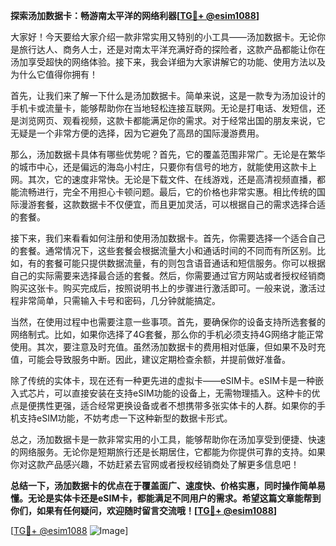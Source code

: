 **探索汤加数据卡：畅游南太平洋的网络利器[[TG💪+ @esim1088](https://t.me/s/esim1088)]**

大家好！今天要给大家介绍一款非常实用又特别的小工具——汤加数据卡。无论你是旅行达人、商务人士，还是对南太平洋充满好奇的探险者，这款产品都能让你在汤加享受超快的网络体验。接下来，我会详细为大家讲解它的功能、使用方法以及为什么它值得你拥有！

首先，让我们来了解一下什么是汤加数据卡。简单来说，这是一款专为汤加设计的手机卡或流量卡，能够帮助你在当地轻松连接互联网。无论是打电话、发短信，还是浏览网页、观看视频，这款卡都能满足你的需求。对于经常出国的朋友来说，它无疑是一个非常方便的选择，因为它避免了高昂的国际漫游费用。

那么，汤加数据卡具体有哪些优势呢？首先，它的覆盖范围非常广。无论是在繁华的城市中心，还是偏远的海岛小村庄，只要你有信号的地方，就能使用这款卡上网。其次，它的速度非常快。无论是下载文件、在线游戏，还是高清视频直播，都能流畅进行，完全不用担心卡顿问题。最后，它的价格也非常实惠。相比传统的国际漫游套餐，这款数据卡不仅便宜，而且更加灵活，可以根据自己的需求选择合适的套餐。

接下来，我们来看看如何注册和使用汤加数据卡。首先，你需要选择一个适合自己的套餐。通常情况下，这些套餐会根据流量大小和通话时间的不同而有所区别。比如，有的套餐可能只提供数据流量，有的则包含语音通话和短信服务。你可以根据自己的实际需要来选择最合适的套餐。然后，你需要通过官方网站或者授权经销商购买这张卡。购买完成后，按照说明书上的步骤进行激活即可。一般来说，激活过程非常简单，只需输入卡号和密码，几分钟就能搞定。

当然，在使用过程中也需要注意一些事项。首先，要确保你的设备支持所选套餐的网络制式。比如，如果你选择了4G套餐，那么你的手机必须支持4G网络才能正常使用。其次，要注意及时充值。虽然汤加数据卡的费用相对低廉，但如果不及时充值，可能会导致服务中断。因此，建议定期检查余额，并提前做好准备。

除了传统的实体卡，现在还有一种更先进的虚拟卡——eSIM卡。eSIM卡是一种嵌入式芯片，可以直接安装在支持eSIM功能的设备上，无需物理插入。这种卡的优点是便携性更强，适合经常更换设备或者不想携带多张实体卡的人群。如果你的手机支持eSIM功能，不妨考虑一下这种新型的数据卡形式。

总之，汤加数据卡是一款非常实用的小工具，能够帮助你在汤加享受到便捷、快速的网络服务。无论你是短期旅行还是长期居住，它都能为你提供可靠的支持。如果你对这款产品感兴趣，不妨赶紧去官网或者授权经销商处了解更多信息吧！

**总结一下，汤加数据卡的优点在于覆盖面广、速度快、价格实惠，同时操作简单易懂。无论是实体卡还是eSIM卡，都能满足不同用户的需求。希望这篇文章能帮到你们，如果有任何疑问，欢迎随时留言交流哦！[[TG💪+ @esim1088](https://t.me/s/esim1088)]**

[[TG💪+ @esim1088](https://t.me/s/esim1088) ![Image](https://i.postimg.cc/4NQfJmqS/Snipaste-2025-05-13-00-14-12.png)]